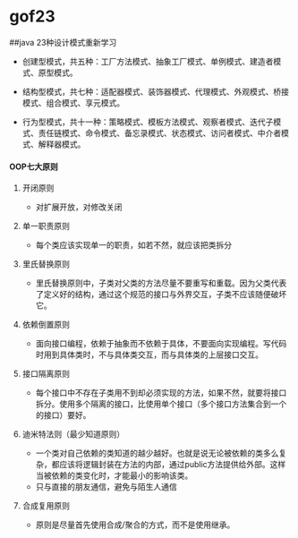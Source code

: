 # **gof23**
##java 23种设计模式重新学习

* 创建型模式，共五种：工厂方法模式、抽象工厂模式、单例模式、建造者模式、原型模式。

* 结构型模式，共七种：适配器模式、装饰器模式、代理模式、外观模式、桥接模式、组合模式、享元模式。

* 行为型模式，共十一种：策略模式、模板方法模式、观察者模式、迭代子模式、责任链模式、命令模式、备忘录模式、状态模式、访问者模式、中介者模式、解释器模式。

#### OOP七大原则

1. 开闭原则
    - 对扩展开放，对修改关闭
    
2. 单一职责原则
    - 每个类应该实现单一的职责，如若不然，就应该把类拆分
    
3. 里氏替换原则
    - 里氏替换原则中，子类对父类的方法尽量不要重写和重载。因为父类代表了定义好的结构，通过这个规范的接口与外界交互，子类不应该随便破坏它。
    
4. 依赖倒置原则
    - 面向接口编程，依赖于抽象而不依赖于具体，不要面向实现编程。写代码时用到具体类时，不与具体类交互，而与具体类的上层接口交互。
    
5. 接口隔离原则
    - 每个接口中不存在子类用不到却必须实现的方法，如果不然，就要将接口拆分。使用多个隔离的接口，比使用单个接口（多个接口方法集合到一个的接口）要好。
    
6. 迪米特法则（最少知道原则）
    - 一个类对自己依赖的类知道的越少越好。也就是说无论被依赖的类多么复杂，都应该将逻辑封装在方法的内部，通过public方法提供给外部。这样当被依赖的类变化时，才能最小的影响该类。
    - 只与直接的朋友通信，避免与陌生人通信
    
7. 合成复用原则
    - 原则是尽量首先使用合成/聚合的方式，而不是使用继承。